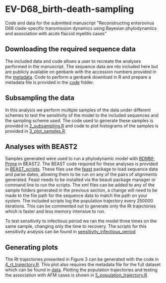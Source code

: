 # EV-D68_birth-death-sampling
Code and data for the submitted manuscript "Reconstructing enterovirus D68 clade-specific transmission dynamics using Bayesian phylodynamics and association with acute flaccid myelitis cases"

## Downloading the required sequence data
The included data and code allows a user to recreate the analyses performed in the manuscript. The sequence data are nto included here but are publicly available on genbank with the accession numbers provided in the [metadata](./data/metafile.csv). Code to perform a genbank download in R and prepare a metadata file is provided in the [code](./code/1_genbank_pull.R) folder.

## Subsampling the data
In this analysis we perform multiple samples of the data under different schemes to test the sensitivity of the model to the included sequences and the sampling scheme used. The code used to generate these samples is provided in [2_subsampling.R](./code/2_subsampling.R) and code to plot histograms of the samples is provided in [3_plot_samples.R](./code/3_plot_samples.R).

## Analyses with BEAST2
Samples generated were used to run a phylodynamic model with [BDMM-Prime](https://github.com/tgvaughan/BDMM-Prime) in BEAST2. The BEAST code required for these analyses is provided in [BEAST_scripts](./code/BEAST_scripts). These files use the [feast](https://github.com/tgvaughan/feast) package to load sequence data and parse dates, allowing them to be run on any of the pairs of alignments generated. Feast needs to be installed via the beauti package manager or command line to run the scripts. The xml files can be added to any of the sample folders generated in the previous section, a change will need to be made to the file path for the sequence data to match the path on your system. The included scripts log the population trajectory every 250000 iterations. This can be commented out to generate only the Rt trajectories which is faster and less memory intensive to run. 

To test sensitivity to infectious period we ran the model three times on the same sample, changing only the time to recovery. The scripts for this sensitivity analysis can be found in [sensitivity_infectious_period](./code/BEAST_scripts/sensitivity_infectious_period)

## Generating plots
The Rt trajectories presented in Figure 3 can be generated with the code in [4_rt_trajectory.R](./code/4_rt_trajectory.R). This plot also requires the metadata file for the full dataset which can be found in [data](./data/metafile.csv). Plotting the population trajectories and testing the association with AFM cases is shown in [5_population_trajectory.R](./code/5_population_trajectory.R).

